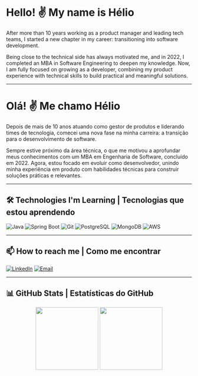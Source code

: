 # Hello! ✌️ My name is Hélio

After more than 10 years working as a product manager and leading tech teams, I started a new chapter in my career: transitioning into software development.

Being close to the technical side has always motivated me, and in 2022, I completed an MBA in Software Engineering to deepen my knowledge. Now, I am fully focused on growing as a developer, combining my product experience with technical skills to build practical and meaningful solutions.

---

# Olá! ✌️ Me chamo Hélio

Depois de mais de 10 anos atuando como gestor de produtos e liderando times de tecnologia, comecei uma nova fase na minha carreira: a transição para o desenvolvimento de software.

Sempre estive próximo da área técnica, o que me motivou a aprofundar meus conhecimentos com um MBA em Engenharia de Software, concluído em 2022. Agora, estou focado em evoluir como desenvolvedor, unindo minha experiência em produto com habilidades técnicas para construir soluções práticas e relevantes.

---

## 🛠️ Technologies I'm Learning | Tecnologias que estou aprendendo

![Java](https://img.shields.io/badge/Java-ED8B00?style=for-the-badge&logo=java&logoColor=white)
![Spring Boot](https://img.shields.io/badge/Spring%20Boot-6DB33F?style=for-the-badge&logo=spring-boot&logoColor=white)
![Git](https://img.shields.io/badge/Git-F05032?style=for-the-badge&logo=git&logoColor=white)
![PostgreSQL](https://img.shields.io/badge/PostgreSQL-4169E1?style=for-the-badge&logo=postgresql&logoColor=white)
![MongoDB](https://img.shields.io/badge/MongoDB-47A248?style=for-the-badge&logo=mongodb&logoColor=white)
![AWS](https://img.shields.io/badge/AWS_SQS-FF9900?style=for-the-badge&logo=amazon-aws&logoColor=white)

---

## 📫 How to reach me | Como me encontrar

[![LinkedIn](https://img.shields.io/badge/LinkedIn-0077B5?style=for-the-badge&logo=linkedin&logoColor=white)](https://www.linkedin.com/in/heliocomh/)
[![Email](https://img.shields.io/badge/Email-helio@heliocomh.com.br-D14836?style=for-the-badge&logo=gmail&logoColor=white)](mailto:helio@heliocomh.com.br)

---

## 📊 GitHub Stats | Estatísticas do GitHub

<div align="center">
  <img height="170em" src="https://github-readme-stats.vercel.app/api?username=heliocomh&show_icons=true&theme=default&hide_title=true&hide_rank=false&include_all_commits=true&count_private=true"/>
  <img height="170em" src="https://github-readme-stats.vercel.app/api/top-langs/?username=heliocomh&layout=compact&langs_count=7&theme=default&hide_title=true"/>
</div>
